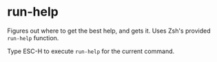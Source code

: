 run-help
========

Figures out where to get the best help, and gets it. Uses Zsh's provided
`run-help` function.

Type ESC-H to execute `run-help` for the current command.
